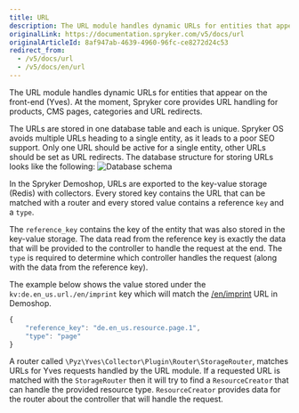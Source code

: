 ```yaml
---
title: URL
description: The URL module handles dynamic URLs for entities that appear on the front-end (Yves)
originalLink: https://documentation.spryker.com/v5/docs/url
originalArticleId: 8af947ab-4639-4960-96fc-ce8272d24c53
redirect_from:
  - /v5/docs/url
  - /v5/docs/en/url
---
```


The URL module handles dynamic URLs for entities that appear on the front-end (Yves). At the moment, Spryker core provides URL handling for products, CMS pages, categories and URL redirects.

The URLs are stored in one database table and each is unique. Spryker OS avoids multiple URLs heading to a single entity, as it leads to a poor SEO support. Only one URL should be active for a single entity, other URLs should be set as URL redirects. The database structure for storing URLs looks like the following: 
![Database schema](https://spryker.s3.eu-central-1.amazonaws.com/docs/Features/Order+Management/URL/discount_schema.png)

In the Spryker Demoshop, URLs are exported to the key-value storage (Redis) with collectors. Every stored key contains the URL that can be matched with a router and every stored value contains a reference `key` and a `type`.

The `reference_key` contains the key of the entity that was also stored in the key-value storage. The data read from the reference key is exactly the data that will be provided to the controller to handle the request at the end. The `type` is required to determine which controller handles the request (along with the data from the reference key).

The example below shows the value stored under the `kv:de.en_us.url./en/imprint` key which will match the [/en/imprint](http://zed.mysprykershop.com/en/imprint) URL in Demoshop.

```js
{
    "reference_key": "de.en_us.resource.page.1",
    "type": "page"
}
```

A router called `\Pyz\Yves\Collector\Plugin\Router\StorageRouter`, matches URLs for Yves requests handled by the URL module. If a requested URL is matched with the `StorageRouter` then it will try to find a `ResourceCreator` that can handle the provided resource type. `ResourceCreator` provides data for the router about the controller that will handle the request.

<!--
**See also:**

* Handling New Types of Entity URLs
-->
